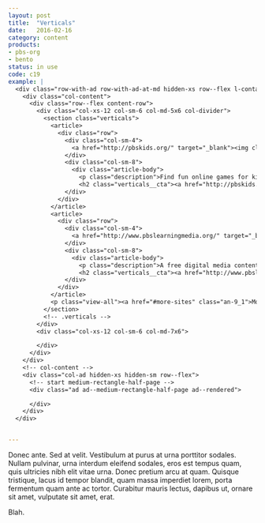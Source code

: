 ```yaml
---
layout: post
title:  "Verticals"
date:   2016-02-16
category: content
products:
- pbs-org
- bento
status: in use
code: c19
example: |
  <div class="row-with-ad row-with-ad-at-md hidden-xs row--flex l-container__inner">
    <div class="col-content">
      <div class="row--flex content-row">
        <div class="col-xs-12 col-sm-6 col-md-5x6 col-divider">
          <section class="verticals">
            <article>
              <div class="row">
                <div class="col-sm-4">
                  <a href="http://pbskids.org/" target="_blank"><img class="img-responsive" src="http://dl47xs20witg8.cloudfront.net/images/fpo/verticals/logo-pbs-kids.68a4a83d8cc9.png" alt="Visit PBS KIDS"></a>
                </div>
                <div class="col-sm-8">
                  <div class="article-body">
                    <p class="description">Find fun online games for kids featuring PBS KIDS characters.</p>
                    <h2 class="verticals__cta"><a href="http://pbskids.org/" target="_blank">Visit PBS KIDS</a></h2></div>
                </div>
              </div>
            </article>
            <article>
              <div class="row">
                <div class="col-sm-4">
                  <a href="http://www.pbslearningmedia.org/" target="_blank"><img class="img-responsive" src="http://dl47xs20witg8.cloudfront.net/images/fpo/verticals/logo-pbs-learning-media.5ceff18af299.png" alt="Visit PBS LearningMedia"></a>
                </div>
                <div class="col-sm-8">
                  <div class="article-body">
                    <p class="description">A free digital media content portal for teachers and students.</p>
                    <h2 class="verticals__cta"><a href="http://www.pbslearningmedia.org/" target="_blank">Visit PBS LearningMedia</a></h2></div>
                </div>
              </div>
            </article>
            <p class="view-all"><a href="#more-sites" class="an-9_1">More Sites from PBS</a></p>
          </section>
          <!-- .verticals -->
        </div>
        <div class="col-xs-12 col-sm-6 col-md-7x6">

        </div>
      </div>
    </div>
    <!-- col-content -->
    <div class="col-ad hidden-xs hidden-sm row--flex">
      <!-- start medium-rectangle-half-page -->
      <div class="ad ad--medium-rectangle-half-page ad--rendered">

      </div>
    </div>
  </div>


---
```


Donec ante. Sed at velit. Vestibulum at purus at urna porttitor sodales. Nullam pulvinar, urna interdum eleifend sodales, eros est tempus quam, quis ultricies nibh elit vitae urna. Donec pretium arcu at quam. Quisque tristique, lacus id tempor blandit, quam massa imperdiet lorem, porta fermentum quam ante ac tortor. Curabitur mauris lectus, dapibus ut, ornare sit amet, vulputate sit amet, erat.

Blah.


